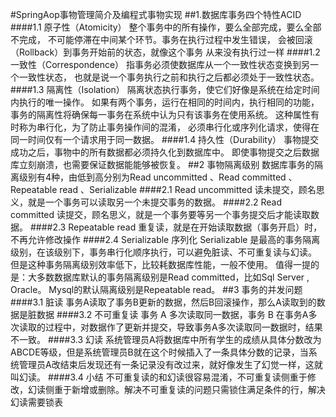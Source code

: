 #SpringAop事物管理简介及编程式事物实现
##1.数据库事务四个特性ACID
####1.1 原子性（Atomicity）
整个事务中的所有操作，要么全部完成，要么全部不完成，
不可能停滞在中间某个环节。事务在执行过程中发生错误，
会被回滚（Rollback）到事务开始前的状态，就像这个事务
从来没有执行过一样
####1.2 一致性（Correspondence）
指事务必须使数据库从一个一致性状态变换到另一个一致性状态，
也就是说一个事务执行之前和执行之后都必须处于一致性状态。
####1.3 隔离性（Isolation）
隔离状态执行事务，使它们好像是系统在给定时间内执行的唯一操作。
如果有两个事务，运行在相同的时间内，执行相同的功能，
事务的隔离性将确保每一事务在系统中认为只有该事务在使用系统。
这种属性有时称为串行化，为了防止事务操作间的混淆，
必须串行化或序列化请求，使得在同一时间仅有一个请求用于同一数据。
####1.4 持久性（Durability）
事物提交成功之后，事物中的所有数据都必须持久化到数据库中。
即使事物提交之后数据库立刻崩溃，也需要保证数据能能够被恢复。
##2 事物隔离级别
数据库事务的隔离级别有4种，由低到高分别为Read uncommitted 、Read committed 、Repeatable read 、Serializable 
####2.1 Read uncommitted
读未提交，顾名思义，就是一个事务可以读取另一个未提交事务的数据。
####2.2 Read committed
读提交，顾名思义，就是一个事务要等另一个事务提交后才能读取数据。
####2.3 Repeatable read
重复读，就是在开始读取数据（事务开启）时，不再允许修改操作
####2.4 Serializable 序列化
Serializable 是最高的事务隔离级别，在该级别下，事务串行化顺序执行，可以避免脏读、不可重复读与幻读。
但是这种事务隔离级别效率低下，比较耗数据库性能，一般不使用。
值得一提的是：大多数数据库默认的事务隔离级别是Read committed，比如Sql Server , Oracle。
Mysql的默认隔离级别是Repeatable read。
##3 事务的并发问题
####3.1 脏读
事务A读取了事务B更新的数据，然后B回滚操作，那么A读取到的数据是脏数据
####3.2 不可重复读
事务 A 多次读取同一数据，事务 B 在事务A多次读取的过程中，对数据作了更新并提交，导致事务A多次读取同一数据时，结果 不一致。
####3.3 幻读
系统管理员A将数据库中所有学生的成绩从具体分数改为ABCDE等级，但是系统管理员B就在这个时候插入了一条具体分数的记录，当系统管理员A改结束后发现还有一条记录没有改过来，就好像发生了幻觉一样，这就叫幻读。
####3.4 小结
不可重复读的和幻读很容易混淆，不可重复读侧重于修改，幻读侧重于新增或删除。解决不可重复读的问题只需锁住满足条件的行，解决幻读需要锁表